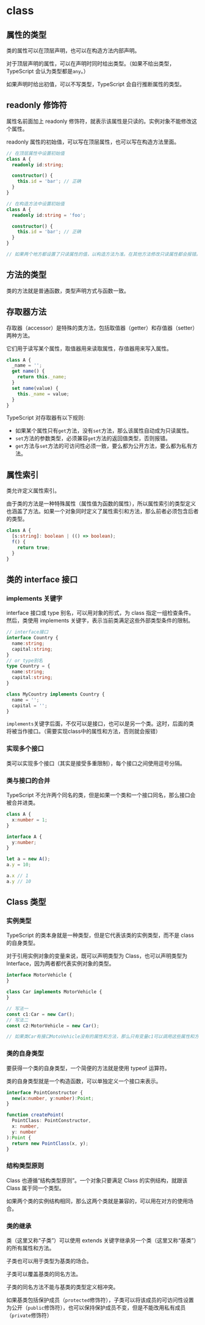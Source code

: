 # class

## 属性的类型

类的属性可以在顶层声明，也可以在构造方法内部声明。

对于顶层声明的属性，可以在声明时同时给出类型。（如果不给出类型，TypeScript 会认为类型都是`any`。）

如果声明时给出初值，可以不写类型，TypeScript 会自行推断属性的类型。

## readonly 修饰符

属性名前面加上 readonly 修饰符，就表示该属性是只读的。实例对象不能修改这个属性。

readonly 属性的初始值，可以写在顶层属性，也可以写在构造方法里面。

```typescript
// 在顶层属性中设置初始值
class A {
  readonly id:string;

  constructor() {
    this.id = 'bar'; // 正确
  }
}

// 在构造方法中设置初始值
class A {
  readonly id:string = 'foo';

  constructor() {
    this.id = 'bar'; // 正确
  }
}

// 如果两个地方都设置了只读属性的值，以构造方法为准。在其他方法修改只读属性都会报错。
```

## 方法的类型

类的方法就是普通函数，类型声明方式与函数一致。



## 存取器方法

存取器（accessor）是特殊的类方法，包括取值器（getter）和存值器（setter）两种方法。

它们用于读写某个属性，取值器用来读取属性，存值器用来写入属性。

```typescript
class A {
  _name = '';
  get name() {
    return this._name;
  }
  set name(value) {
    this._name = value;
  }
}
```

TypeScript 对存取器有以下规则:

* 如果某个属性只有`get`方法，没有`set`方法，那么该属性自动成为只读属性。
* `set`方法的参数类型，必须兼容`get`方法的返回值类型，否则报错。
* `get`方法与`set`方法的可访问性必须一致，要么都为公开方法，要么都为私有方法。

## 属性索引

类允许定义属性索引。

由于类的方法是一种特殊属性（属性值为函数的属性），所以属性索引的类型定义也涵盖了方法。如果一个对象同时定义了属性索引和方法，那么前者必须包含后者的类型。

```typescript
class A {
  [s:string]: boolean | (() => boolean);
  f() {
    return true;
  }
}
```

## 类的 interface 接口

### implements 关键字

interface 接口或 type 别名，可以用对象的形式，为 class 指定一组检查条件。然后，类使用 implements 关键字，表示当前类满足这些外部类型条件的限制。

```typescript
// interface接口
interface Country {
  name:string;
  capital:string;
}
// or type别名
type Country = {
  name:string;
  capital:string;
}

class MyCountry implements Country {
  name = '';
  capital = '';
}
```

`implements`关键字后面，不仅可以是接口，也可以是另一个类。这时，后面的类将被当作接口。（需要实现class中的属性和方法，否则就会报错）

### 实现多个接口

类可以实现多个接口（其实是接受多重限制），每个接口之间使用逗号分隔。

### 类与接口的合并

TypeScript 不允许两个同名的类，但是如果一个类和一个接口同名，那么接口会被合并进类。

```typescript
class A {
  x:number = 1;
}

interface A {
  y:number;
}

let a = new A();
a.y = 10;

a.x // 1
a.y // 10
```

## Class 类型

### 实例类型

TypeScript 的类本身就是一种类型，但是它代表该类的实例类型，而不是 class 的自身类型。

对于引用实例对象的变量来说，既可以声明类型为 Class，也可以声明类型为 Interface，因为两者都代表实例对象的类型。

```typescript
interface MotorVehicle {
}

class Car implements MotorVehicle {
}

// 写法一
const c1:Car = new Car();
// 写法二
const c2:MotorVehicle = new Car();

// 如果类Car有接口MotoVehicle没有的属性和方法，那么只有变量c1可以调用这些属性和方法。
```

### 类的自身类型

要获得一个类的自身类型，一个简便的方法就是使用 typeof 运算符。

类的自身类型就是一个构造函数，可以单独定义一个接口来表示。

```typescript
interface PointConstructor {
  new(x:number, y:number):Point;
}

function createPoint(
  PointClass: PointConstructor,
  x: number,
  y: number
):Point {
  return new PointClass(x, y);
}
```



### 结构类型原则

Class 也遵循“结构类型原则”。一个对象只要满足 Class 的实例结构，就跟该 Class 属于同一个类型。

如果两个类的实例结构相同，那么这两个类就是兼容的，可以用在对方的使用场合。

### 类的继承

类（这里又称“子类”）可以使用 extends 关键字继承另一个类（这里又称“基类”）的所有属性和方法。

子类也可以用于类型为基类的场合。

子类可以覆盖基类的同名方法。

子类的同名方法不能与基类的类型定义相冲突。

如果基类包括保护成员（`protected`修饰符），子类可以将该成员的可访问性设置为公开（`public`修饰符），也可以保持保护成员不变，但是不能改用私有成员（`private`修饰符）


